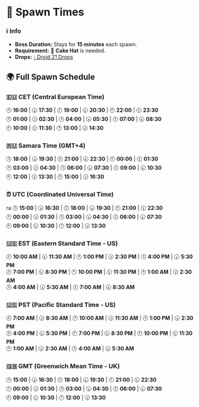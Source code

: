 # 📅 **Spawn Times**

### ℹ️ **Info**

- **Boss Duration:** Stays for **15 minutes** each spawn.
- **Requirement:** 🎂 **Cake Hat** is needed.
- **Drops:** [💧 Droid 21 Drops](Droid%2021%20Drops%20Info.canvas)

## 🌍 **Full Spawn Schedule**

### 🇪🇺 **CET (Central European Time)**

🕓 **16:00** | 🕠 **17:30** | 🕖 **19:00** | 🕣 **20:30** | 🕙 **22:00** | 🕦 **23:30**  
🕐 **01:00** | 🕝 **02:30** | 🕓 **04:00** | 🕠 **05:30** | 🕖 **07:00** | 🕣 **08:30**  
🕙 **10:00** | 🕦 **11:30** | 🕐 **13:00** | 🕝 **14:30**

### 🇷🇺 **Samara Time (GMT+4)**

🕓 **18:00** | 🕠 **19:30** | 🕖 **21:00** | 🕣 **22:30** | 🕙 **00:00** | 🕦 **01:30**  
🕐 **03:00** | 🕝 **04:30** | 🕓 **06:00** | 🕠 **07:30** | 🕖 **09:00** | 🕣 **10:30**  
🕙 **12:00** | 🕦 **13:30** | 🕐 **15:00** | 🕝 **16:30**

### ⏰ **UTC (Coordinated Universal Time)**
ra
🕒 **15:00** | 🕟 **16:30** | 🕕 **18:00** | 🕢 **19:30** | 🕘 **21:00** | 🕥 **22:30**  
🕛 **00:00** | 🕞 **01:30** | 🕒 **03:00** | 🕠 **04:30** | 🕕 **06:00** | 🕢 **07:30**  
🕘 **09:00** | 🕥 **10:30** | 🕛 **12:00** | 🕞 **13:30**

### 🇺🇸 **EST (Eastern Standard Time - US)**

🕗 **10:00 AM** | 🕥 **11:30 AM** | 🕐 **1:00 PM** | 🕝 **2:30 PM** | 🕔 **4:00 PM** | 🕡 **5:30 PM**  
🕗 **7:00 PM** | 🕤 **8:30 PM** | 🕚 **10:00 PM** | 🕦 **11:30 PM** | 🕑 **1:00 AM** | 🕞 **2:30 AM**  
🕓 **4:00 AM** | 🕠 **5:30 AM** | 🕖 **7:00 AM** | 🕣 **8:30 AM**

### 🇺🇸 **PST (Pacific Standard Time - US)**

🕖 **7:00 AM** | 🕞 **8:30 AM** | 🕐 **10:00 AM** | 🕝 **11:30 AM** | 🕓 **1:00 PM** | 🕠 **2:30 PM**  
🕖 **4:00 PM** | 🕣 **5:30 PM** | 🕘 **7:00 PM** | 🕥 **8:30 PM** | 🕚 **10:00 PM** | 🕦 **11:30 PM**  
🕑 **1:00 AM** | 🕞 **2:30 AM** | 🕓 **4:00 AM** | 🕠 **5:30 AM**

### 🇬🇧 **GMT (Greenwich Mean Time - UK)**

🕒 **15:00** | 🕟 **16:30** | 🕕 **18:00** | 🕢 **19:30** | 🕘 **21:00** | 🕥 **22:30**  
🕛 **00:00** | 🕞 **01:30** | 🕒 **03:00** | 🕠 **04:30** | 🕕 **06:00** | 🕢 **07:30**  
🕘 **09:00** | 🕥 **10:30** | 🕛 **12:00** | 🕞 **13:30**